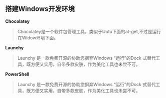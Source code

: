 搭建Windows开发环境
---

**Chocolatey**

> Chocolatey是一个软件包管理工具，类似于Uutu下面的at-get,不过是运行在Widow环境下面。

**Launchy** 

> Launchy 是一款免费开源的协助您摒弃Windows “运行”的Dock 式替代工具，既方便又实用，自带多款皮肤，作为美化工具也未尝不可。

**PowerShell**

> Launchy 是一款免费开源的协助您摒弃Windows “运行”的Dock 式替代工具，既方便又实用，自带多款皮肤，作为美化工具也未尝不可。